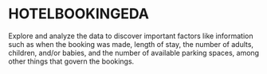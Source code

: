 # HOTELBOOKINGEDA
Explore and analyze the data to discover important factors like information such as when the booking was made, length of stay, the number of adults, children, and/or babies, and the number of available parking spaces, among other things that govern the bookings.
